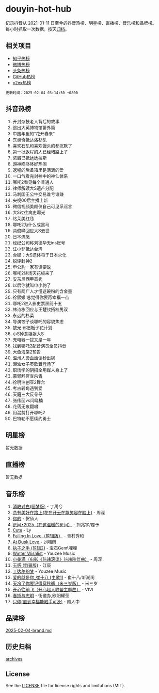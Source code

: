 # douyin-hot-hub

记录抖音从 2021-01-11 日至今的抖音热榜、明星榜、直播榜、音乐榜和品牌榜。每小时抓取一次数据，按天[归档](archives)。

## 相关项目

- [知乎热榜](https://github.com/lonnyzhang423/zhihu-hot-hub)
- [微博热榜](https://github.com/lonnyzhang423/weibo-hot-hub)
- [头条热榜](https://github.com/lonnyzhang423/toutiao-hot-hub)
- [GitHub热榜](https://github.com/lonnyzhang423/github-hot-hub)
- [v2ex热榜](https://github.com/lonnyzhang423/v2ex-hot-hub)


`更新时间：2025-02-04 03:14:50 +0800`

## 抖音热榜

1. 开封杂技老人背后的故事
1. 逃出大英博物馆番外篇
1. 中国年里的“花开春来”
1. 东契奇抵达洛杉矶
1. 喜欢石矶和喜欢馒头的都沉默了
1. 第一批返程的人已经堵路上了
1. 浓眉已抵达达拉斯
1. 游神咚咚咚好热闹
1. 返程的后备箱里是满满的爱
1. 一口气看完封神中的神仙体系
1. 哪吒2看见每个普通人
1. 律师解读大S遗产分配
1. 马刺国王公牛交易谁亏谁赚
1. 央视00后主播上新
1. 微信视频美颜仅自己可见系谣言
1. 大S过往病史曝光
1. 格莱美红毯
1. 哪吒2为什么成黑马
1. 具俊晔回应大S去世
1. 日本流感
1. 经纪公司称刘德华无ins账号
1. 汪小菲抵达台湾
1. 台媒：大S遗体将于日本火化
1. 锐评封神2
1. 申公豹一家有话要说
1. 哪吒2转场天花板来了
1. 安东尼西甲首秀
1. 以后你就叫申小豹了
1. 只有两广人才懂这碗粉的含金量
1. 徐熙媛 总觉得你要再幸福一点
1. 哪吒2进入影史票房前十五
1. 林诗栋回应与王楚钦搭档男双
1. 永远的杉菜
1. 导演饺子谈哪吒的容貌焦虑
1. 敖光 邪恶栀子花计划
1. 小S悼念姐姐大S
1. 充电器一拔又是一年
1. 找到哪吒2配音演员全员抖音
1. 大鱼海棠2预告
1. 温州人烫血蛤读秒出锅
1. 潮汕女子英歌舞登场了
1. 职场学的阴招全用媒人身上了
1. 慕胥辞官宣杀青
1. 徐明浩创亚2舞台
1. 考古转角遇到爱
1. 天庭三大反骨仔
1. 张伟丽vs闫晓楠
1. 花落无痕翻唱
1. 用混剪打开哪吒2
1. 巴特勒不愿续约勇士

## 明星榜

暂无数据

## 直播榜

暂无数据

## 音乐榜

1. [消散对白(圆梦版)](https://sf5-hl-cdn-tos.douyinstatic.com/obj/tos-cn-ve-2774/og4jB5I5IizzoZVAAAzWgBMAsMDWoArfwBOiFs) - 丁禹兮
1. [总有美好在路上(花在开云在飘笑容在脸上)](https://sf5-hl-cdn-tos.douyinstatic.com/obj/tos-cn-ve-2774/oU5u7NwtfBIvaNhoQBszOvAlRiAoiWAVVyBMq4) - 周深
1. [你的](https://sf5-hl-cdn-tos.douyinstatic.com/obj/tos-cn-ve-2774/oYuIeKf42jB7sEV6B2upMdpYAgfrQWj0FeRegh) - 贺仙人
1. [房间•2025（在这温暖的房间）](https://sf5-hl-cdn-tos.douyinstatic.com/obj/tos-cn-ve-2774/oMzJcnT8BgIetASeBfwfEeBQVNfACiCifhfZP7g) - 刘兆宇/覆予
1. [Cute](https://sf5-hl-cdn-tos.douyinstatic.com/obj/tos-cn-ve-2774/o4IbIzHWKAAB4wsS5qMBRiiAlEBGTpQRNfFvuo) - Ly
1. [Falling In Love（剪辑版）](https://sf5-hl-cdn-tos.douyinstatic.com/obj/tos-cn-ve-2774/o8ajpA8zzgBPahbBIO8AcKGBLJezFCRd1wfP9f) - 青村秀和
1. [ At Dusk  Love ](https://sf5-hl-cdn-tos.douyinstatic.com/obj/tos-cn-ve-2774/o8CrpCf5CaYgI4ZrtQgMQAFEfuGqNnRSDQAPBc) - 刘嗨雨
1. [执子之手 (剪辑2)](https://sf5-hl-cdn-tos.douyinstatic.com/obj/tos-cn-ve-2774/oUoZLQjCc31XzqsBnBQUNgeKtYPBcgbFDwtfcu) - 宝石Gem\哩哩
1. [Winter Wishlist](https://sf5-hl-cdn-tos.douyinstatic.com/obj/tos-cn-ve-2774/oIIgUOeamCFCVAzxN6MFRLIBlLGpUqQxeeHrLE) - Youzee Music
1. [小美满（电影《热辣滚烫》热辣陪伴曲）](https://sf5-hl-cdn-tos.douyinstatic.com/obj/tos-cn-ve-2774/o0GAn2lSgfZIDUgtevCGDQYnFg4CwnrBaxbTZL) - 周深
1. [无感 (剪辑版)](https://sf5-hl-cdn-tos.douyinstatic.com/obj/tos-cn-ve-2774/o0eIsUzJBDlQaQFC5OFlgbMEZC1TFYBftOBn6p) - 江辰
1. [丁达尔的梦](https://sf5-hl-cdn-tos.douyinstatic.com/obj/tos-cn-ve-2774/oMU3WirUZBVQkAC9ccG5P2IQirziZM2RTInUY) - Youzee Music
1. [爱的就是你_崔十八 (主歌1)](https://sf5-hl-cdn-tos.douyinstatic.com/obj/tos-cn-ve-2774/oI5BO5DhFZ6UTcNCnZaOCBLtZ7WIMQGfgnXf5E) - 崔十八/听潮阁
1. [天冷了你要记得穿秋裤（米三岁版）](https://sf5-hl-cdn-tos.douyinstatic.com/obj/tos-cn-ve-2774/oQlIwVIDWiZ6BQilAorS7MA0AgCkQDvcZAdm1) - 米三岁
1. [开心往前飞（开心超人联盟主题曲）](https://sf5-hl-cdn-tos.douyinstatic.com/obj/tos-cn-ve-2774/9d8fb7c82cf1421fb93a9fe925275e0a) - VIVI
1. [春娇与志明](https://sf5-hl-cdn-tos.douyinstatic.com/obj/tos-cn-ve-2774/e530d8fceb7044b39707d7f9ff54add1) - 街道办,欧阳耀莹
1. [只你(直到幸福能触手可及)](https://sf5-hl-cdn-tos.douyinstatic.com/obj/tos-cn-ve-2774/o0lBkRDzFTeaVSUz3ZZSCBVtZ5DIMQGfgmEAuE) - 颜人中

## 品牌榜

[2025-02-04-brand.md](archives/2025-02-04-brand.md)

## 历史归档

[archives](archives)

## License

See the [LICENSE](LICENSE) file for license rights and limitations (MIT).
